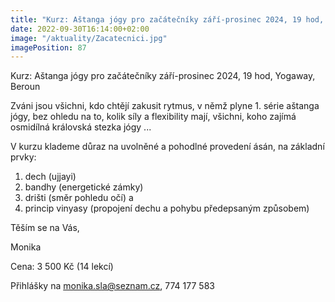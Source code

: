 ```yaml
---
title: "Kurz: Aštanga jógy pro začátečníky září-prosinec 2024, 19 hod, Yogaway, Beroun"
date: 2022-09-30T16:14:00+02:00
image: "/aktuality/Zacatecnici.jpg"
imagePosition: 87
---
```


Kurz: Aštanga jógy pro začátečníky září-prosinec 2024, 19 hod, Yogaway, Beroun

Zváni jsou všichni, kdo chtějí zakusit rytmus, v němž plyne 1. série aštanga jógy, bez ohledu na to, kolik síly a flexibility mají,
všichni, koho zajímá osmidílná královská stezka jógy ...

V kurzu klademe důraz na uvolněné a pohodlné provedení ásán, na základní prvky:
1. dech (ujjayi)
2. bandhy (energetické zámky)
3. drišti (směr pohledu očí) a
4. princip vinyasy (propojení dechu a pohybu předepsaným způsobem)

Těším se na Vás,

Monika

Cena: 3 500 Kč (14 lekcí)

Přihlášky na monika.sla@seznam.cz, 774 177 583
